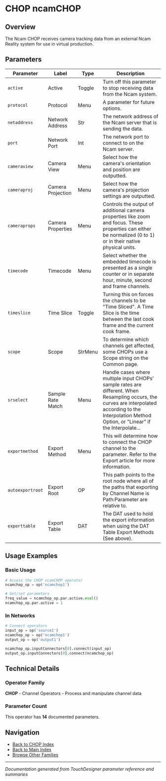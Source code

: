 # CHOP ncamCHOP

## Overview

The Ncam CHOP receives camera tracking data from an external Ncam Reality system for use in virtual production.

## Parameters

| Parameter | Label | Type | Description |
|-----------|-------|------|-------------|
| `active` | Active | Toggle | Turn off this parameter to stop receiving data from the Ncam system. |
| `protocol` | Protocol | Menu | A parameter for future options. |
| `netaddress` | Network Address | Str | The network address of the Ncam server that is sending the data. |
| `port` | Network Port | Int | The network port to connect to on the Ncam server. |
| `cameraview` | Camera View | Menu | Select how the camera's orientation and position are outputted. |
| `cameraproj` | Camera Projection | Menu | Select how the camera's projection settings are outputted. |
| `cameraprops` | Camera Properties | Menu | Controls the output of additional camera properties like zoom and focus. These properties can either be normalized (0 to 1) or in their native physical units. |
| `timecode` | Timecode | Menu | Select whether the embedded timecode is presented as a single counter or in separate hour, minute, second and frame channels. |
| `timeslice` | Time Slice | Toggle | Turning this on forces the channels to be "Time Sliced".  A Time Slice is the time between the last cook frame and the current cook frame. |
| `scope` | Scope | StrMenu | To determine which channels get affected, some CHOPs use a Scope string on the Common page. |
| `srselect` | Sample Rate Match | Menu | Handle cases where multiple input CHOPs' sample rates are different. When Resampling occurs, the curves are interpolated according to the Interpolation Method Option, or "Linear" if the Interpolate... |
| `exportmethod` | Export Method | Menu | This will determine how to connect the CHOP channel to the parameter. Refer to the Export article for more information. |
| `autoexportroot` | Export Root | OP | This path points to the root node where all of the paths that exporting by Channel Name is Path:Parameter are relative to. |
| `exporttable` | Export Table | DAT | The DAT used to hold the export information when using the DAT Table Export Methods (See above). |

## Usage Examples

### Basic Usage

```python
# Access the CHOP ncamCHOP operator
ncamchop_op = op('ncamchop1')

# Get/set parameters
freq_value = ncamchop_op.par.active.eval()
ncamchop_op.par.active = 1
```

### In Networks

```python
# Connect operators
input_op = op('source1')
ncamchop_op = op('ncamchop1')
output_op = op('output1')

ncamchop_op.inputConnectors[0].connect(input_op)
output_op.inputConnectors[0].connect(ncamchop_op)
```

## Technical Details

### Operator Family

**CHOP** - Channel Operators - Process and manipulate channel data

### Parameter Count

This operator has **14** documented parameters.

## Navigation

- [Back to CHOP Index](../CHOP/CHOP_INDEX.md)
- [Back to Main Index](../OPERATORS_INDEX.md)
- [Browse Other Families](../OPERATORS_INDEX.md#quick-navigation)

---
*Documentation generated from TouchDesigner parameter reference and summaries*
